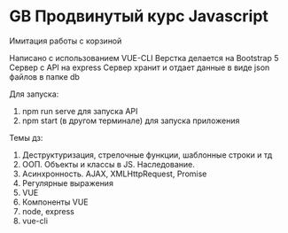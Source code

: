 # GB Продвинутый курс Javascript
Имитация работы с корзиной

Написано с использованием VUE-CLI
Верстка делается на Bootstrap 5
Сервер с API на express
Сервер хранит и отдает данные в виде json файлов в папке db

Для запуска:
1. npm run serve для запуска API
2. npm start (в другом терминале) для запуска приложения

Темы дз:
1. Деструктуризация, стрелочные функции, шаблонные строки и тд
2. ООП. Объекты и классы в JS. Наследование.
3. Асинхронность. AJAX, XMLHttpRequest, Promise
4. Регулярные выражения
5. VUE
6. Компоненты VUE
7. node, express
8. vue-cli
